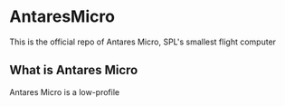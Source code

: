 # AntaresMicro

This is the official repo of Antares Micro, SPL's smallest flight computer

## What is Antares Micro
Antares Micro is a low-profile 